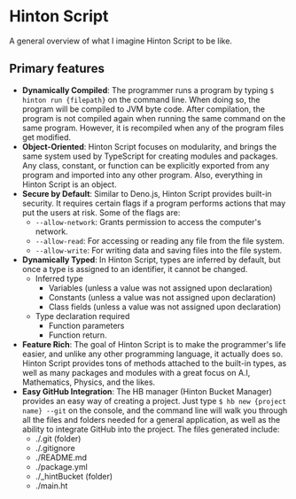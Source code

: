 # Hinton Script

A general overview of what I imagine Hinton Script to be like.

## Primary features
- **Dynamically Compiled**: The programmer runs a program by typing `$ hinton run {filepath}` on the command line. When doing so, the program will be compiled to JVM byte code. After compilation, the program is not compiled again when running the same command on the same program. However, it is recompiled when any of the program files get modified.
- **Object-Oriented**: Hinton Script focuses on modularity, and brings the same system used by TypeScript for creating modules and packages. Any class, constant, or function can be explicitly exported from any program and imported into any other program. Also, everything in Hinton Script is an object.
- **Secure by Default**: Similar to Deno.js, Hinton Script provides built-in security. It requires certain flags if a program performs actions that may put the users at risk. Some of the flags are:
    - `--allow-network`: Grants permission to access the computer's network.
    - `--allow-read`: For accessing or reading any file from the file system.
    - `--allow-write`: For writing data and saving files into the file system.
- **Dynamically Typed**: In Hinton Script, types are inferred by default, but once a type is assigned to an identifier, it cannot be changed.
    - Inferred type
        - Variables (unless a value was not assigned upon declaration)
        - Constants (unless a value was not assigned upon declaration)
        - Class fields (unless a value was not assigned upon declaration)
    - Type declaration required
        - Function parameters
        - Function return.
- **Feature Rich**: The goal of Hinton Script is to make the programmer's life easier, and unlike any other programming language, it actually does so. Hinton Script provides tons of methods attached to the built-in types, as well as many packages and modules with a great focus on A.I, Mathematics, Physics, and the likes.
- **Easy GitHub Integration**: The HB manager (Hinton Bucket Manager) provides an easy way of creating a project. Just type `$ hb new {project name} --git` on the console, and the command line will walk you through all the files and folders needed for a general application, as well as the ability to integrate GitHub into the project. The files generated include:
    - ./.git (folder)
    - ./.gitignore
    - ./README.md
    - ./package.yml
    - ./_hintBucket (folder)
    - ./main.ht
